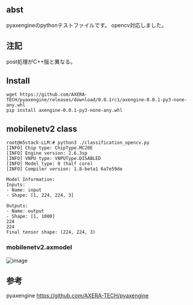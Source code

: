## abst
pyaxengineのpythonテストファイルです。
opencv対応しました。

## 注記
post処理がC++版と異なる。

## Install

```
wget https://github.com/AXERA-TECH/pyaxengine/releases/download/0.0.1rc1/axengine-0.0.1-py3-none-any.whl
pip install axengine-0.0.1-py3-none-any.whl
```

## mobilenetv2 class

```
root@m5stack-LLM:# python3 ./classification_opencv.py
[INFO] Chip type: ChipType.MC20E
[INFO] Engine version: 2.6.3sp
[INFO] VNPU type: VNPUType.DISABLED
[INFO] Model type: 0 (half core)
[INFO] Compiler version: 1.8-beta1 6a7e59de

Model Information:
Inputs:
- Name: input
- Shape: [1, 224, 224, 3]

Outputs:
- Name: output
- Shape: [1, 1000]
224
224
Final tensor shape: (224, 224, 3)
```

### mobilenetv2.axmodel
![image](https://github.com/user-attachments/assets/e7528c19-3f1e-4c49-868d-89003c747664)



## 参考
pyaxengine
https://github.com/AXERA-TECH/pyaxengine
